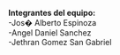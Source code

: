 **Integrantes del equipo:**  
-Jos� Alberto Espinoza  
-Angel Daniel Sanchez  
-Jethran Gomez San Gabriel  